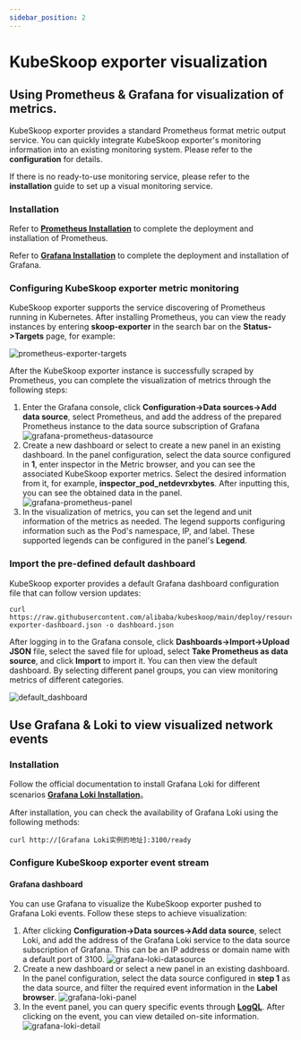 ```yaml
---
sidebar_position: 2
---
```


# KubeSkoop exporter visualization

## Using Prometheus & Grafana for visualization of metrics.

KubeSkoop exporter provides a standard Prometheus format metric output service. You can quickly integrate KubeSkoop exporter's monitoring information into an existing monitoring system. Please refer to the **configuration** for details.

If there is no ready-to-use monitoring service, please refer to the **installation** guide to set up a visual monitoring service.

### Installation

Refer to **[Prometheus Installation](https://prometheus.io/docs/prometheus/latest/installation/)** to complete the deployment and installation of Prometheus.

Refer to **[Grafana Installation](https://prometheus.io/docs/visualization/grafana/)** to complete the deployment and installation of Grafana.

### Configuring KubeSkoop exporter metric monitoring

KubeSkoop exporter supports the service discovering of Prometheus running in Kubernetes. After installing Prometheus, you can view the ready instances by entering **skoop-exporter** in the search bar on the **Status->Targets** page, for example:

![prometheus-exporter-targets](/img/prometheus-targets.png)

After the KubeSkoop exporter instance is successfully scraped by Prometheus, you can complete the visualization of metrics through the following steps:

1. Enter the Grafana console, click **Configuration->Data sources->Add data source**, select Prometheus, and add the address of the prepared Prometheus instance to the data source subscription of Grafana
![grafana-prometheus-datasource](/img/datasource-prometheus.png)
2. Create a new dashboard or select to create a new panel in an existing dashboard. In the panel configuration, select the data source configured in **1**, enter inspector in the Metric browser, and you can see the associated KubeSkoop exporter metrics. Select the desired information from it, for example, **inspector_pod_netdevrxbytes**. After inputting this, you can see the obtained data in the panel.
![grafana-prometheus-panel](/img/panel-prometheus.png)
3. In the visualization of metrics, you can set the legend and unit information of the metrics as needed. The legend supports configuring information such as the Pod's namespace, IP, and label. These supported legends can be configured in the panel's **Legend**.

### Import the pre-defined default dashboard

KubeSkoop exporter provides a default Grafana dashboard configuration file that can follow version updates:

```shell
curl https://raw.githubusercontent.com/alibaba/kubeskoop/main/deploy/resource/kubeskoop-exporter-dashboard.json -o dashboard.json
```

After logging in to the Grafana console, click **Dashboards->Import->Upload JSON** file, select the saved file for upload, select **Take Prometheus as data source**, and click **Import** to import it. You can then view the default dashboard. By selecting different panel groups, you can view monitoring metrics of different categories.

![default_dashboard](/img/default_dashboard.png)

## Use Grafana & Loki to view visualized network events

### Installation
Follow the official documentation to install Grafana Loki for different scenarios **[Grafana Loki Installation](https://grafana.com/docs/loki/latest/installation/helm/)**。

After installation, you can check the availability of Grafana Loki using the following methods:

```shell
curl http://[Grafana Loki实例的地址]:3100/ready
```

### Configure KubeSkoop exporter event stream

#### Grafana dashboard

You can use Grafana to visualize the KubeSkoop exporter pushed to Grafana Loki events. Follow these steps to achieve visualization:

1. After clicking **Configuration->Data sources->Add data source**, select Loki, and add the address of the Grafana Loki service to the data source subscription of Grafana. This can be an IP address or domain name with a default port of 3100.
![grafana-loki-datasource](/img/datasource-loki.png)
2. Create a new dashboard or select a new panel in an existing dashboard. In the panel configuration, select the data source configured in **step 1** as the data source, and filter the required event information in the **Label browser**.
![grafana-loki-panel](/img/panel-loki.png)
3. In the event panel, you can query specific events through **[LogQL](https://grafana.com/docs/loki/latest/logql/log_queries/)**. After clicking on the event, you can view detailed on-site information.
![grafana-loki-detail](/img/loki-event-detail.png)
